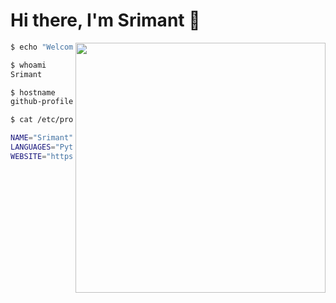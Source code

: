 # Hi there, I'm Srimant 👋

<img  align="right" width ="400" src="https://user-images.githubusercontent.com/74038190/216644497-1951db19-8f3d-4e44-ac08-8e9d7e0d94a7.gif"> <!-- Optional: Add a cool terminal or personal header image -->

```bash
$ echo "Welcome to Srimant's GitHub Profile!"

$ whoami
Srimant

$ hostname
github-profile

$ cat /etc/profile

NAME="Srimant"
LANGUAGES="Python, C, JavaScript"
WEBSITE="https://srimantb.github.io/"

